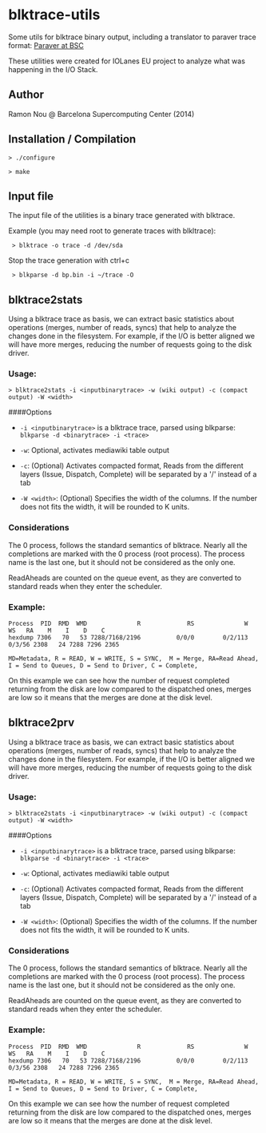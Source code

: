# blktrace-utils
Some utils for blktrace binary output, including a translator to paraver trace format: [Paraver at BSC](http://www.bsc.es/computer-sciences/performance-tools/paraver)

These utilities were created for IOLanes EU project to analyze what was happening in the I/O Stack. 

## Author
Ramon Nou @ Barcelona Supercomputing Center (2014)

## Installation / Compilation

`> ./configure`

`> make`

## Input file

The input file of the utilities is a binary trace generated with blktrace.

Example (you may need root to generate traces with blkltrace):

` > blktrace -o trace -d /dev/sda`

Stop the trace generation with ctrl+c

` > blkparse -d bp.bin -i ~/trace -O`


## blktrace2stats

Using a blktrace trace as basis, we can extract basic statistics about operations (merges, number of reads, syncs) that help to analyze the changes done in the filesystem. For example, if the I/O is better aligned we will have more merges, reducing the number of requests going to the disk driver.

### Usage: 
`> blktrace2stats -i <inputbinarytrace> -w (wiki output) -c (compact output) -W <width>`

####Options

- `-i <inputbinarytrace>` is a blktrace trace, parsed using blkparse: `blkparse -d <binarytrace> -i <trace>`

- `-w`: Optional, activates mediawiki table output
- `-c`: (Optional) Activates compacted format, Reads from the different layers (Issue, Dispatch, Complete) will be separated by a '/' instead of a tab
- `-W <width>`: (Optional) Specifies the width of the columns. If the number does not fits the width, it will be rounded to K units.

### Considerations

The 0 process, follows the standard semantics of blktrace. Nearly all the completions are marked with the 0 process (root process). The process name is the last one, but it should not be considered as the only one.

 ReadAheads are counted on the queue event, as they are converted to standard reads when they enter the scheduler.

### Example:
    
    Process  PID  RMD  WMD              R             RS              W             WS   RA    M    I    D    C
    hexdump 7306   70   53 7288/7168/2196          0/0/0        0/2/113         0/3/56 2308   24 7288 7296 2365
   
    MD=Metadata, R = READ, W = WRITE, S = SYNC,  M = Merge, RA=Read Ahead, I = Send to Queues, D = Send to Driver, C = Complete,

On this example we can see how the number of request completed returning from the disk are low compared to the dispatched ones, merges are low so it means that the merges are done at the disk level.

## blktrace2prv

Using a blktrace trace as basis, we can extract basic statistics about operations (merges, number of reads, syncs) that help to analyze the changes done in the filesystem. For example, if the I/O is better aligned we will have more merges, reducing the number of requests going to the disk driver.

### Usage: 
`> blktrace2stats -i <inputbinarytrace> -w (wiki output) -c (compact output) -W <width>`

####Options

- `-i <inputbinarytrace>` is a blktrace trace, parsed using blkparse: `blkparse -d <binarytrace> -i <trace>`

- `-w`: Optional, activates mediawiki table output
- `-c`: (Optional) Activates compacted format, Reads from the different layers (Issue, Dispatch, Complete) will be separated by a '/' instead of a tab
- `-W <width>`: (Optional) Specifies the width of the columns. If the number does not fits the width, it will be rounded to K units.

### Considerations

The 0 process, follows the standard semantics of blktrace. Nearly all the completions are marked with the 0 process (root process). The process name is the last one, but it should not be considered as the only one.

 ReadAheads are counted on the queue event, as they are converted to standard reads when they enter the scheduler.

### Example:
    
    Process  PID  RMD  WMD              R             RS              W             WS   RA    M    I    D    C
    hexdump 7306   70   53 7288/7168/2196          0/0/0        0/2/113         0/3/56 2308   24 7288 7296 2365
   
    MD=Metadata, R = READ, W = WRITE, S = SYNC,  M = Merge, RA=Read Ahead, I = Send to Queues, D = Send to Driver, C = Complete,

On this example we can see how the number of request completed returning from the disk are low compared to the dispatched ones, merges are low so it means that the merges are done at the disk level.


    

